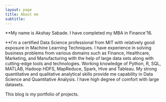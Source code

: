 ```yaml
---
layout: page
title: About me
subtitle: 
---
```


**My name is Akshay Sabade. I have completed my MBA in Finance'16.  

**I'm a certified Data Science professional from MIT with relatively good exposure in Machine Learning Techniques. I have experience in solving business problems from various domains such as Finance, Healthcare, Marketing, and Manufacturing with the help of large data sets along with cutting-edge tools and technologies. Working knowledge of Python, R, SQL, MATLAB, Hadoop HDFS, MapReduce, Spark, Hive
and Tableau. My strong quantitative and qualitative analytical skills provide me capability in Data Science and Quantitative Analysis. 
I have high degree of comfort with large datasets. 

This blog is my portfolio of projects.
